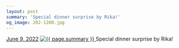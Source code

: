 ```yaml
---
layout: post
summary: 'Special dinner surprise by Rika!'
og_image: 202-1280.jpg
---
```


<p>
  <time>
    <a href="/202">June 9, 2022</a>
  </time>
  <a href="/202">
    <img src="{{ site.assets_url }}/202-640.jpg" srcset="{{ site.assets_url }}/202-320.jpg 320w, {{ site.assets_url }}/202-640.jpg 640w, {{ site.assets_url }}/202-960.jpg 960w, {{ site.assets_url }}/202-1280.jpg 1280w" sizes="(min-width: 700px) 50vw, calc(100vw - 2rem)" alt="{{ page.summary }}" />
  </a>
  <span>Special dinner surprise by Rika!</span>
</p>
